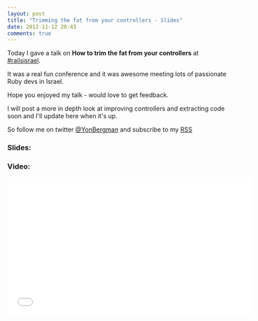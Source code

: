 ```yaml
---
layout: post
title: "Trimming the fat from your controllers - Slides"
date: 2012-11-12 20:43
comments: true
---
```


Today I gave a talk on **How to trim the fat from your controllers** at [#railsisrael](http://railsisrael.events.co.il/presentations/551-trimming-the-fat-from-your-controllers).

It was a real fun conference and it was awesome meeting lots of passionate Ruby devs in Israel.

Hope you enjoyed my talk - would love to get feedback.

<!--more-->

I will post a more in depth look at improving controllers and extracting code soon and I'll update here when it's up.

So follow me on twitter [@YonBergman](http://twitter.com/yonbergman) and subscribe to my [RSS](http://feeds.feedburner.com/Yon-line)

<h3>Slides:</h3>
<script async class="speakerdeck-embed" data-id="1346f4300f250130018822000a1f82fb" data-ratio="1.33333333333333" src="//speakerdeck.com/assets/embed.js"></script>

<h3>Video:</h3>
<iframe width="560" height="315" src="//www.youtube.com/embed/aPqKUAP-MTo?rel=0" frameborder="0" allowfullscreen></iframe>
